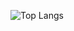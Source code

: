 ![Top Langs](https://github-readme-stats.vercel.app/api/top-langs/?username=Lit-z&theme=tokyonight&layout=compact&hide=Jupyter%20Notebook)
